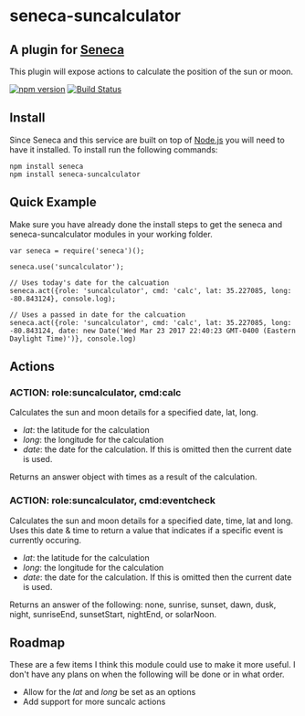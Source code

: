 # seneca-suncalculator

## A plugin for [Seneca](http://senecajs.org) 
This plugin will expose actions to calculate the position of the sun or moon.

[![npm version](https://badge.fury.io/js/seneca-suncalculator.svg)](https://www.npmjs.com/package/seneca-suncalculator)
[![Build Status](https://travis-ci.org/mlinnen/seneca-suncalculator.svg)](https://travis-ci.org/mlinnen/seneca-suncalculator)

## Install
Since Seneca and this service are built on top of [Node.js](https://nodejs.org) you will need to have it installed.
To install run the following commands:
```
npm install seneca
npm install seneca-suncalculator
```

## Quick Example
Make sure you have already done the install steps to get the seneca and seneca-suncalculator modules in your working folder. 

```
var seneca = require('seneca')();

seneca.use('suncalculator');

// Uses today's date for the calcuation
seneca.act({role: 'suncalculator', cmd: 'calc', lat: 35.227085, long: -80.843124}, console.log);

// Uses a passed in date for the calcuation
seneca.act({role: 'suncalculator', cmd: 'calc', lat: 35.227085, long: -80.843124, date: new Date('Wed Mar 23 2017 22:40:23 GMT-0400 (Eastern Daylight Time)')}, console.log)
```
 
## Actions

### ACTION: role:suncalculator, cmd:calc
Calculates the sun and moon details for a specified date, lat, long.
- _lat_: the latitude for the calculation
- _long_: the longitude for the calculation
- _date_: the date for the calculation. If this is omitted then the current date is used.

Returns an answer object with times as a result of the calculation. 

### ACTION: role:suncalculator, cmd:eventcheck
Calculates the sun and moon details for a specified date, time, lat and long.  Uses this date & time to return a value that indicates if a specific event is currently occuring.
- _lat_: the latitude for the calculation
- _long_: the longitude for the calculation
- _date_: the date for the calculation. If this is omitted then the current date is used.

Returns an answer of the following: none, sunrise, sunset, dawn, dusk, night, sunriseEnd, sunsetStart, nightEnd, or solarNoon.

## Roadmap
These are a few items I think this module could use to make it more useful.  I don't have any plans on
when the following will be done or in what order.
- Allow for the _lat_ and _long_ be set as an options
- Add support for more suncalc actions

